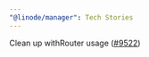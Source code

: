 ```yaml
---
"@linode/manager": Tech Stories
---
```


Clean up withRouter usage ([#9522](https://github.com/linode/manager/pull/9522))
